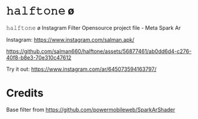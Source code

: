 # 𝚑𝚊𝚕𝚏𝚝𝚘𝚗𝚎 ø
𝚑𝚊𝚕𝚏𝚝𝚘𝚗𝚎 ø Instagram Filter Opensource project file - Meta Spark Ar

Instagram: https://www.instagram.com/salman.apk/


https://github.com/salman660/halftone/assets/56877461/ab0dd6d4-c276-40f8-b8e3-70e310c47612


Try it out: https://www.instagram.com/ar/645073594163797/

# Credits
Base filter from https://github.com/powermobileweb/SparkArShader




